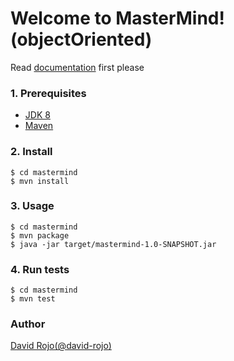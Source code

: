 # Welcome to MasterMind! **(objectOriented)**

Read [documentation](docs/README.md) first please

### 1. Prerequisites
- [JDK 8](http://www.oracle.com/technetwork/java/javase/downloads/jdk8-downloads-2133151.html)
- [Maven](https://maven.apache.org/install.html)

### 2. Install

```
$ cd mastermind
$ mvn install
```

### 3. Usage

```
$ cd mastermind
$ mvn package
$ java -jar target/mastermind-1.0-SNAPSHOT.jar
```

### 4. Run tests

```
$ cd mastermind
$ mvn test
```

### Author

[David Rojo(@david-rojo)](https://github.com/david-rojo)
